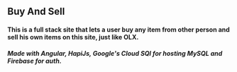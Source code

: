 ## Buy And Sell

#### This is a full stack site that lets a user buy any item from other person and sell his own items on this site, just like OLX.
##### Made with Angular, HapiJs, Google's Cloud SQl for hosting MySQL and Firebase for auth.
